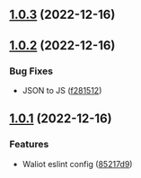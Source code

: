 ## [1.0.3](https://github.com/waliot/eslint-config/compare/v1.0.2...v1.0.3) (2022-12-16)



## [1.0.2](https://github.com/waliot/eslint-config/compare/v1.0.1...v1.0.2) (2022-12-16)


### Bug Fixes

* JSON to JS ([f281512](https://github.com/waliot/eslint-config/commit/f281512b3152023f71c57c4f35df0517369864c9))



## [1.0.1](https://github.com/waliot/eslint-config/compare/85217d99493909e0981502f120679fc263d72af5...v1.0.1) (2022-12-16)


### Features

* Waliot eslint config ([85217d9](https://github.com/waliot/eslint-config/commit/85217d99493909e0981502f120679fc263d72af5))



